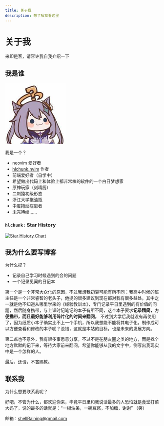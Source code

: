 ```yaml
---
title: 关于我
description: 想了解我看这里
---
```


# 关于我

来即是客，请容许我自我介绍一下

## 我是谁

<img width='200' src='https://raw.githubusercontent.com/shell-Raining/img/main/head/keqing.jpeg'>

我是一个？

- neovim 爱好者
- [hlchunk.nvim](https://github.com/shellRaining/hlchunk.nvim) 作者
- 前端爱好者（自学中）
- 希望做出代码上和体验上都非常棒的软件的一个白日梦想家
- 原神玩家（刻晴厨）
- 二刺猿初级形态
- 浙江大学拖油瓶
- 中度拖延症患者
- 未完待续……

### `hlchunk:` Star History

[![Star History Chart](https://api.star-history.com/svg?repos=shellRaining/hlchunk.nvim&type=Date)](https://star-history.com/#shellRaining/hlchunk.nvim&Date)

## 我为什么要写博客

为什么捏？

- 记录自己学习时候遇到的会的问题
- 一个记录见闻的日记本

第一个是一个非常大众化的原因，不过我想我初衷可能有所不同：我高中时候的班主任是一个非常睿智的老头子，他提的很多建议到现在都对我有很多益处，其中之一就是他不知道从哪里学来的《经验教训本》，专门记录平日里遇到的有价值的问题，然后随身携带，与上课时记笔记的本子有所不同，这个本子要求**记录精简，方便携带，而且最好能够利用碎片化的时间来翻阅**。 不过到大学后我就没有再使用了，因为纸质小本子确实比不上一个手机，所以我想能不能将其电子化，制作成可以方便查看和修改的本子呢？没错，这就是本站的目标，也是未来的发展方向。

第二点也不意外，我有很多事愿意分享，不过不是在朋友圈之类的地方，而是找个地方默默的记下来，等待大家前来翻阅，希望你能够从我的文字中，侧写出我现实中是一个怎样的人。

最后，还请，不吝赐教。

## 联系我

为什么想要联系我呢？

好吧，不管为什么，都欢迎你来，毕竟平日里和我说话最多的人恐怕就是食堂打菜大妈了，说的最多的话就是：“一根油条，一碗豆浆，不加糖，谢谢” （笑）

邮箱：[shellRaining@gmail.com](mailto:shellRaining@gmail.com)

